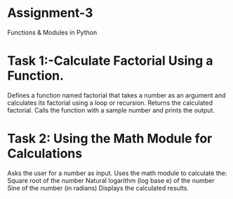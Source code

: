 # Assignment-3
Functions &amp; Modules in Python
# Task 1:-Calculate Factorial Using a Function.
Defines a function named factorial that takes a number as an argument and calculates its factorial using a loop or recursion.
Returns the calculated factorial.
Calls the function with a sample number and prints the output.
# Task 2: Using the Math Module for Calculations
Asks the user for a number as input.
Uses the math module to calculate the:
    Square root of the number
    Natural logarithm (log base e) of the number
    Sine of the number (in radians)
Displays the calculated results.
